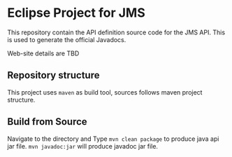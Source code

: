 # Eclipse Project for JMS

This repository contain the API definition source code for the JMS API. This is used  to generate the official Javadocs.

Web-site details are TBD

## Repository structure

This project uses `maven` as build tool, sources follows maven project structure.

## Build from Source

Navigate to the directory and Type `mvn clean package` to produce java api jar file. `mvn javadoc:jar` will produce javadoc jar file.  
